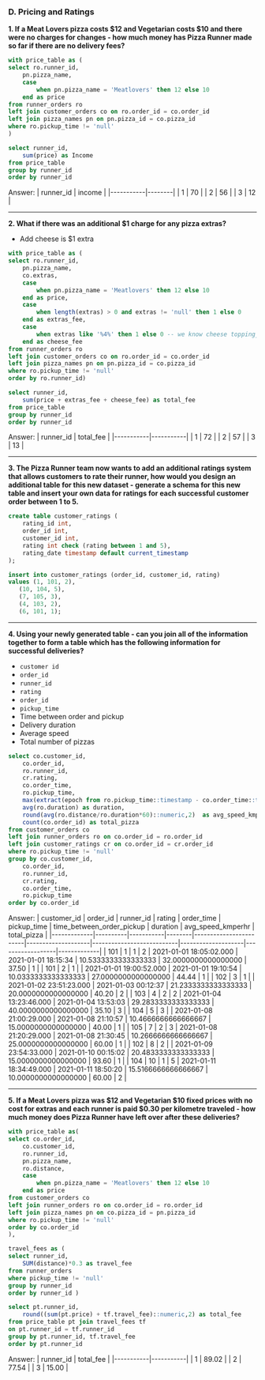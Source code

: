 ### D. Pricing and Ratings

**1. If a Meat Lovers pizza costs $12 and Vegetarian costs $10 and there were no charges for changes - how much money has Pizza Runner made so far if there are no delivery fees?**
````sql
with price_table as (
select ro.runner_id,
	pn.pizza_name,
	case
		when pn.pizza_name = 'Meatlovers' then 12 else 10
	end as price
from runner_orders ro
left join customer_orders co on ro.order_id = co.order_id
left join pizza_names pn on pn.pizza_id = co.pizza_id
where ro.pickup_time != 'null'
)

select runner_id,
	sum(price) as Income
from price_table
group by runner_id
order by runner_id
````
Answer:
| runner_id | income |
|-----------|--------|
|         1 |     70 |
|         2 |     56 |
|         3 |     12 |

***

**2. What if there was an additional $1 charge for any pizza extras?**
- Add cheese is $1 extra
````sql
with price_table as (
select ro.runner_id,
	pn.pizza_name,
	co.extras,
	case
		when pn.pizza_name = 'Meatlovers' then 12 else 10
	end as price,
	case
		when length(extras) > 0 and extras != 'null' then 1 else 0
	end as extras_fee,
	case
		when extras like '%4%' then 1 else 0 -- we know cheese topping_id is 4 from pizza_toppings table
	end as cheese_fee
from runner_orders ro
left join customer_orders co on ro.order_id = co.order_id
left join pizza_names pn on pn.pizza_id = co.pizza_id
where ro.pickup_time != 'null'
order by ro.runner_id)

select runner_id,
	sum(price + extras_fee + cheese_fee) as total_fee
from price_table
group by runner_id
order by runner_id
````
Answer:
| runner_id | total_fee |
|-----------|-----------|
|         1 |        72 |
|         2 |        57 |
|         3 |        13 |

***

**3. The Pizza Runner team now wants to add an additional ratings system that allows customers to rate their runner, how would you design an additional table for this new dataset - generate a schema for this new table and insert your own data for ratings for each successful customer order between 1 to 5.**
````sql
create table customer_ratings (
	rating_id int,
	order_id int,
	customer_id int,
	rating int check (rating between 1 and 5),
	rating_date timestamp default current_timestamp
);

insert into customer_ratings (order_id, customer_id, rating)
values (1, 101, 2),
   (10, 104, 5),
   (7, 105, 3),
   (4, 103, 2),
   (6, 101, 1);
````
***

**4. Using your newly generated table - can you join all of the information together to form a table which has the following information for successful deliveries?**

- <code>customer id</code>
- <code>order_id</code>
- <code>runner_id</code>
- <code>rating</code>
- <code>order_id</code>
- <code>pickup_time</code>
- Time between order and pickup
- Delivery duration
- Average speed
- Total number of pizzas

````sql
select co.customer_id,
	co.order_id,
	ro.runner_id,
	cr.rating,
	co.order_time,
	ro.pickup_time,
	max(extract(epoch from ro.pickup_time::timestamp - co.order_time::timestamp)/60) as time_between_order_pickup,
	avg(ro.duration) as duration,
	round(avg(ro.distance/ro.duration*60)::numeric,2)  as avg_speed_kmperhr,
	count(co.order_id) as total_pizza
from customer_orders co
left join runner_orders ro on co.order_id = ro.order_id
left join customer_ratings cr on co.order_id = cr.order_id
where ro.pickup_time != 'null'
group by co.customer_id,
	co.order_id,
	ro.runner_id,
	cr.rating,
	co.order_time,
	ro.pickup_time
order by co.order_id
````
Answer:
| customer_id | order_id | runner_id | rating | order_time             | pickup_time        | time_between_order_pickup | duration           | avg_speed_kmperhr | total_pizza |
|-------------|----------|-----------|--------|------------------------|--------------------|---------------------------|--------------------|------------------|-------------|
|         101 |        1 |         1 |      2 | 2021-01-01 18:05:02.000 | 2021-01-01 18:15:34 |      10.5333333333333333  | 32.0000000000000000 |            37.50 |          1 |
|         101 |        2 |         1 |        | 2021-01-01 19:00:52.000 | 2021-01-01 19:10:54 |      10.0333333333333333  | 27.0000000000000000 |            44.44 |          1 |
|         102 |        3 |         1 |        | 2021-01-02 23:51:23.000 | 2021-01-03 00:12:37 |      21.2333333333333333  | 20.0000000000000000 |            40.20 |          2 |
|         103 |        4 |         2 |      2 | 2021-01-04 13:23:46.000 | 2021-01-04 13:53:03 |      29.2833333333333333  | 40.0000000000000000 |            35.10 |          3 |
|         104 |        5 |         3 |        | 2021-01-08 21:00:29.000 | 2021-01-08 21:10:57 |      10.4666666666666667  | 15.0000000000000000 |            40.00 |          1 |
|         105 |        7 |         2 |      3 | 2021-01-08 21:20:29.000 | 2021-01-08 21:30:45 |      10.2666666666666667  | 25.0000000000000000 |            60.00 |          1 |
|         102 |        8 |         2 |        | 2021-01-09 23:54:33.000 | 2021-01-10 00:15:02 |      20.4833333333333333  | 15.0000000000000000 |            93.60 |          1 |
|         104 |       10 |         1 |      5 | 2021-01-11 18:34:49.000 | 2021-01-11 18:50:20 |      15.5166666666666667  | 10.0000000000000000 |            60.00 |          2 |

***

**5. If a Meat Lovers pizza was $12 and Vegetarian $10 fixed prices with no cost for extras and each runner is paid $0.30 per kilometre traveled - how much money does Pizza Runner have left over after these deliveries?**
````sql
with price_table as(
select co.order_id,
	co.customer_id,
	ro.runner_id,
	pn.pizza_name,
	ro.distance,
	case
		when pn.pizza_name = 'Meatlovers' then 12 else 10
	end as price
from customer_orders co
left join runner_orders ro on co.order_id = ro.order_id
left join pizza_names pn on co.pizza_id = pn.pizza_id
where ro.pickup_time != 'null'
order by co.order_id
),

travel_fees as (
select runner_id,
	SUM(distance)*0.3 as travel_fee
from runner_orders
where pickup_time != 'null'
group by runner_id
order by runner_id )

select pt.runner_id,
	round((sum(pt.price) + tf.travel_fee)::numeric,2) as total_fee
from price_table pt join travel_fees tf
on pt.runner_id = tf.runner_id
group by pt.runner_id, tf.travel_fee
order by pt.runner_id
````
Answer:
| runner_id | total_fee |
|-----------|-----------|
|         1 |    89.02  |
|         2 |    77.54  |
|         3 |    15.00  |


